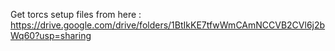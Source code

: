 Get torcs setup files from here : https://drive.google.com/drive/folders/1BtIkKE7tfwWmCAmNCCVB2CVl6j2bWq60?usp=sharing 
